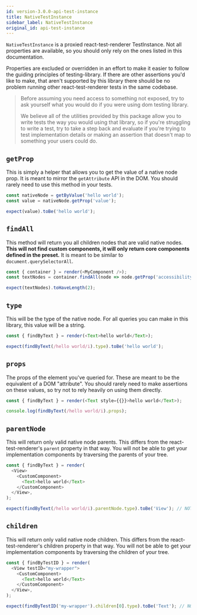 ```yaml
---
id: version-3.0.0-api-test-instance
title: NativeTestInstance
sidebar_label: NativeTestInstance
original_id: api-test-instance
---
```


`NativeTestInstance` is a proxied react-test-renderer TestInstance. Not all properties are
available, so you should only rely on the ones listed in this documentation.

Properties are excluded or overridden in an effort to make it easier to follow the guiding
principles of testing-library. If there are other assertions you'd like to make, that aren't
supported by this library there should be no problem running other react-test-renderer tests in the
same codebase.

> Before assuming you need access to something not exposed, try to ask yourself what you would do if
> you were using dom testing library.
>
> We believe all of the utilities provided by this package allow you to write tests the way you
> would using that library, so if you're struggling to write a test, try to take a step back and
> evaluate if you're trying to test implementation details or making an assertion that doesn't map
> to something your users could do.

## `getProp`

This is simply a helper that allows you to get the value of a native node prop. It is meant to
mirror the `getAttribute` API in the DOM. You should rarely need to use this method in your tests.

```javascript
const nativeNode = getByValue('hello world');
const value = nativeNode.getProp('value');

expect(value).toBe('hello world');
```

## `findAll`

This method will return you all children nodes that are valid native nodes. **This will not find
custom components, it will only return core components defined in the preset.** It is meant to be
similar to `document.querySelectorAll`.

```javascript
const { container } = render(<MyComponent />);
const textNodes = container.findAll(node => node.getProp('accessibilityLabel') === 'hello world');

expect(textNodes).toHaveLength(2);
```

## `type`

This will be the type of the native node. For all queries you can make in this library, this value
will be a string.

```javascript
const { findByText } = render(<Text>hello world</Text>);

expect(findByText(/hello world/i).type).toBe('hello world');
```

## `props`

The props of the element you've queried for. These are meant to be the equivalent of a DOM
"attribute". You should rarely need to make assertions on these values, so try not to rely heavily
on using them directly.

```javascript
const { findByText } = render(<Text style={{}}>hello world</Text>);

console.log(findByText(/hello world/i).props);
```

## `parentNode`

This will return only valid native node parents. This differs from the react-test-renderer's
`parent` property in that way. You will not be able to get your implementation components by
traversing the parents of your tree.

```javascript
const { findByText } = render(
  <View>
    <CustomComponent>
      <Text>hello world</Text>
    </CustomComponent>
  </View>,
);

expect(findByText(/hello world/i).parentNode.type).toBe('View'); // NOT CustomComponent
```

## `children`

This will return only valid native node children. This differs from the react-test-renderer's
children property in that way. You will not be able to get your implementation components by
traversing the children of your tree.

```javascript
const { findByTestID } = render(
  <View testID="my-wrapper">
    <CustomComponent>
      <Text>hello world</Text>
    </CustomComponent>
  </View>,
);

expect(findByTestID('my-wrapper').children[0].type).toBe('Text'); // NOT CustomComponent
```
